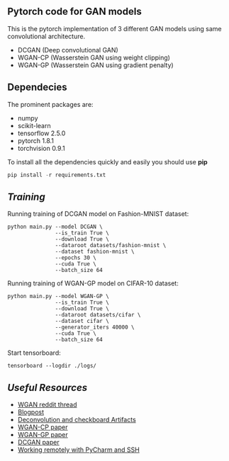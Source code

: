 ## Pytorch code for GAN models
This is the pytorch implementation of 3 different GAN models using same convolutional architecture.


- DCGAN (Deep convolutional GAN)
- WGAN-CP (Wasserstein GAN using weight clipping)
- WGAN-GP (Wasserstein GAN using gradient penalty)



## Dependecies
The prominent packages are:

* numpy
* scikit-learn
* tensorflow 2.5.0
* pytorch 1.8.1
* torchvision 0.9.1

To install all the dependencies quickly and easily you should use __pip__

```python
pip install -r requirements.txt
```



 *Training*
 ---
Running training of DCGAN model on Fashion-MNIST dataset:


```
python main.py --model DCGAN \
               --is_train True \
               --download True \
               --dataroot datasets/fashion-mnist \
               --dataset fashion-mnist \
               --epochs 30 \
               --cuda True \
               --batch_size 64
```

Running training of WGAN-GP model on CIFAR-10 dataset:

```
python main.py --model WGAN-GP \
               --is_train True \
               --download True \
               --dataroot datasets/cifar \
               --dataset cifar \
               --generator_iters 40000 \
               --cuda True \
               --batch_size 64
```

Start tensorboard:

```
tensorboard --logdir ./logs/
```


*Useful Resources*
---


- [WGAN reddit thread](https://www.reddit.com/r/MachineLearning/comments/5qxoaz/r_170107875_wasserstein_gan/)
- [Blogpost](https://lilianweng.github.io/lil-log/2017/08/20/from-GAN-to-WGAN.html)
- [Deconvolution and checkboard Artifacts](https://distill.pub/2016/deconv-checkerboard/)
- [WGAN-CP paper](https://arxiv.org/pdf/1701.07875.pdf)
- [WGAN-GP paper](https://arxiv.org/pdf/1704.00028.pdf)
- [DCGAN paper](https://arxiv.org/pdf/1511.06434.pdf)
- [Working remotely with PyCharm and SSH](https://medium.com/@erikhallstrm/work-remotely-with-pycharm-tensorflow-and-ssh-c60564be862d)
